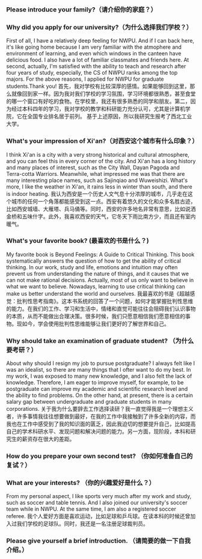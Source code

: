 ### Please introduce your family?（请介绍你的家庭？）
### Why did you apply for our university?（为什么选择我们学校？）
First of all, I have a relatively deep feeling for NWPU. And if I can back here, it's like going home because I am very familiar with the atmophere and environment of learning, and even which windows in the canteen have delicious food. I also have a lot of familiar classmates and friends here. At second, actually, I'm satisfied with the ability to teach and research after four years of study, especially, the CS of NWPU ranks among the top majors.
For the above reasons, I applied for NWPU for graduate students.Thank you!
首先，我对学校有比较深厚的感情。如果能够回到这里，那么就像回到家一样。因为我对我们学校的学习氛围，学习环境都很熟悉，甚至食堂的哪一个窗口有好吃的食物。在学校里，我还有很多熟悉的同学和朋友。第二，因为经过本科四年的学习，我对学校的教学和科研能力充分认可，尤其是计算机学院，它在全国专业排名居于前列。
基于上述原因，所以我研究生报考了西北工业大学。

### What's your impression of Xi'an?（对西安这个城市有什么印象？）
I think Xi'an is a city with a very strong historical and cultural atmosphere, and you can feel this in every corner of the city. And Xi'an has a long history and many places of interest, such as the City Wall, Dayan Pagoda and Terra-cotta Warriors. Meanwhile, what impressed me was that there are many interesting place names, such as Sajinqiao and Wuweishizi. What's more, I like the weather in Xi'an, it rains less in winter than south, and there is indoor heating.
我认为西安是一个历史人文气息十分浓厚的城市，几乎走在这个城市的任何一个角落都能感受到这一点。西安有着悠久的文化和众多名胜古迹，比如西安城墙、大雁塔、兵马俑等。同时，西安的许多地名非常有意思，比如说洒金桥和五味什字。此外，我喜欢西安的天气，它冬天下雨比南方少，而且还有室内暖气。

### What's your favorite book? (最喜欢的书是什么？)
My favorite book is Beyond Feelings: A Guide to Critical Thinking. This book systematically answers the question of how to get the ability of critical thinking. In our work, study and life, emotions and intuition may often prevent us from understanding the nature of things, and it causes that we can not make rational decisions. Actually, most of us only want to believe in what we want to believe. Nowadays, learning to use critical thinking can make us better understand the world and ourselves.
我最喜欢的书是《超越感觉：批判性思考指南》。这本书系统的回答了一个问题，如何才能掌握批判性思维的能力。在我们的工作、学习和生活中，情绪和直觉可能往往会阻碍我们认识事物的本质，从而不能做出合理决策。很多时候，我们只愿意相信我们愿意相信的事物。现如今，学会使用批判性思维能够让我们更好的了解世界和自己。

### Why should take an examination of graduate student? （为什么要考研？）
About why should I resign my job to pursue postgraduate? I always felt like I was an idealist, so there are many things that I ofter want to do my best. In my work, I was exposed to many new knowledge, and I also felt the lack of knowledge. Therefore, I am eager to improve myself, for example, to be postgraduate can improve my academic and scientific research level and the ability to find problems. On the other hand, at present, there is a certain salary gap between undergraduate and graduate students in many corporations.
关于我为什么要辞去工作选择读研？我一直觉得我是一个理想主义者，许多事情我往往想要做到最好，在我的工作中我接触到了许多全新的内容，而我也在工作中感受到了我的知识面的匮乏，因此我迫切的想要提升自己，比如提高自己的学术科研水平、发现问题和解决问题的能力。另一方面，现阶段，本科和研究生的薪资存在很大的差距。

### How do you prepare your own second test? （你如何准备自己的复试？）

### What are your interests? （你的兴趣爱好是什么？）
From my personal aspect, I like sports very much after my work and study, such as soccer and table tennis. And I also joined our university's soccer team while in NWPU. At the same time, I am also a registered soccer referee.
我个人爱好方面是喜欢运动，比如足球和乒乓球。在读本科的时候还曾加入过我们学校的足球队。同时，我还是一名注册足球裁判员。

### Please give yourself a brief introduction. （请简要的做一下自我介绍。）
